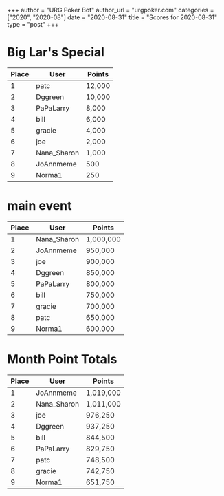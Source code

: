 +++
author = "URG Poker Bot"
author_url = "urgpoker.com"
categories = ["2020", "2020-08"]
date = "2020-08-31"
title = "Scores for 2020-08-31"
type = "post"
+++
# Big Lar's Special

| Place | User | Points |
|-------|------|--------|
| 1 | patc | 12,000 |
| 2 | Dggreen | 10,000 |
| 3 | PaPaLarry | 8,000 |
| 4 | bill | 6,000 |
| 5 | gracie | 4,000 |
| 6 | joe | 2,000 |
| 7 | Nana_Sharon | 1,000 |
| 8 | JoAnnmeme | 500 |
| 9 | Norma1 | 250 |

# main event

| Place | User | Points |
|-------|------|--------|
| 1 | Nana_Sharon | 1,000,000 |
| 2 | JoAnnmeme | 950,000 |
| 3 | joe | 900,000 |
| 4 | Dggreen | 850,000 |
| 5 | PaPaLarry | 800,000 |
| 6 | bill | 750,000 |
| 7 | gracie | 700,000 |
| 8 | patc | 650,000 |
| 9 | Norma1 | 600,000 |

# Month Point Totals

| Place | User | Points |
|-------|------|--------|
| 1 | JoAnnmeme | 1,019,000 |
| 2 | Nana_Sharon | 1,011,000 |
| 3 | joe | 976,250 |
| 4 | Dggreen | 937,250 |
| 5 | bill | 844,500 |
| 6 | PaPaLarry | 829,750 |
| 7 | patc | 748,500 |
| 8 | gracie | 742,750 |
| 9 | Norma1 | 651,750 |
